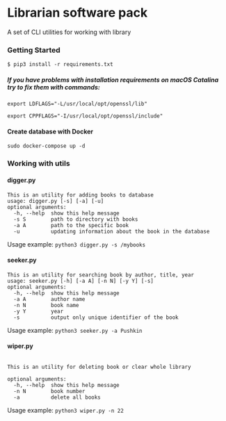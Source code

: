 # Librarian software pack
A set of CLI utilities for working with library

### Getting Started
`$ pip3 install -r requirements.txt`
##### If you have problems with installation requirements on macOS Catalina try to fix them with commands:
`export LDFLAGS="-L/usr/local/opt/openssl/lib"`

`export CPPFLAGS="-I/usr/local/opt/openssl/include"`
#### Create database with Docker
`sudo docker-compose up -d`

### Working with utils
#### digger.py
```
This is an utility for adding books to database
usage: digger.py [-s] [-a] [-u]
optional arguments:
  -h, --help  show this help message
  -s S        path to directory with books
  -a A        path to the specific book
  -u          updating information about the book in the database
```
Usage example: `python3 digger.py -s /mybooks`
#### seeker.py
```
This is an utility for searching book by author, title, year
usage: seeker.py [-h] [-a A] [-n N] [-y Y] [-s]
optional arguments:
  -h, --help  show this help message
  -a A        author name
  -n N        book name
  -y Y        year
  -s          output only unique identifier of the book
```
Usage example: `python3 seeker.py -a Pushkin`
#### wiper.py

```usage: wiper.py [-h] [-n N] [-a]

This is an utility for deleting book or clear whole library

optional arguments:
  -h, --help  show this help message
  -n N        book number
  -a          delete all books 
```
Usage example: `python3 wiper.py -n 22`

